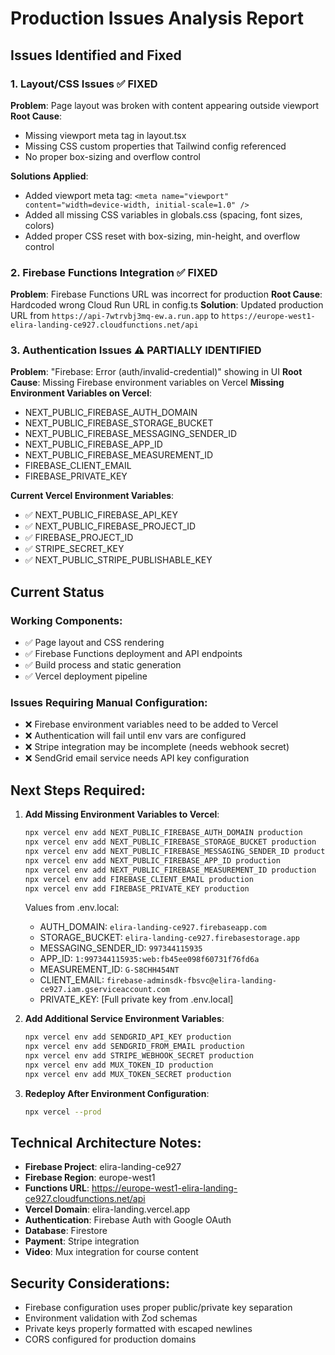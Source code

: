 # Production Issues Analysis Report

## Issues Identified and Fixed

### 1. Layout/CSS Issues ✅ FIXED
**Problem**: Page layout was broken with content appearing outside viewport
**Root Cause**: 
- Missing viewport meta tag in layout.tsx
- Missing CSS custom properties that Tailwind config referenced
- No proper box-sizing and overflow control

**Solutions Applied**:
- Added viewport meta tag: `<meta name="viewport" content="width=device-width, initial-scale=1.0" />`
- Added all missing CSS variables in globals.css (spacing, font sizes, colors)
- Added proper CSS reset with box-sizing, min-height, and overflow control

### 2. Firebase Functions Integration ✅ FIXED
**Problem**: Firebase Functions URL was incorrect for production
**Root Cause**: Hardcoded wrong Cloud Run URL in config.ts
**Solution**: Updated production URL from `https://api-7wtrvbj3mq-ew.a.run.app` to `https://europe-west1-elira-landing-ce927.cloudfunctions.net/api`

### 3. Authentication Issues ⚠️ PARTIALLY IDENTIFIED
**Problem**: "Firebase: Error (auth/invalid-credential)" showing in UI
**Root Cause**: Missing Firebase environment variables on Vercel
**Missing Environment Variables on Vercel**:
- NEXT_PUBLIC_FIREBASE_AUTH_DOMAIN
- NEXT_PUBLIC_FIREBASE_STORAGE_BUCKET  
- NEXT_PUBLIC_FIREBASE_MESSAGING_SENDER_ID
- NEXT_PUBLIC_FIREBASE_APP_ID
- NEXT_PUBLIC_FIREBASE_MEASUREMENT_ID
- FIREBASE_CLIENT_EMAIL
- FIREBASE_PRIVATE_KEY

**Current Vercel Environment Variables**:
- ✅ NEXT_PUBLIC_FIREBASE_API_KEY
- ✅ NEXT_PUBLIC_FIREBASE_PROJECT_ID
- ✅ FIREBASE_PROJECT_ID
- ✅ STRIPE_SECRET_KEY
- ✅ NEXT_PUBLIC_STRIPE_PUBLISHABLE_KEY

## Current Status

### Working Components:
- ✅ Page layout and CSS rendering
- ✅ Firebase Functions deployment and API endpoints
- ✅ Build process and static generation
- ✅ Vercel deployment pipeline

### Issues Requiring Manual Configuration:
- ❌ Firebase environment variables need to be added to Vercel
- ❌ Authentication will fail until env vars are configured
- ❌ Stripe integration may be incomplete (needs webhook secret)
- ❌ SendGrid email service needs API key configuration

## Next Steps Required:

1. **Add Missing Environment Variables to Vercel**:
   ```bash
   npx vercel env add NEXT_PUBLIC_FIREBASE_AUTH_DOMAIN production
   npx vercel env add NEXT_PUBLIC_FIREBASE_STORAGE_BUCKET production
   npx vercel env add NEXT_PUBLIC_FIREBASE_MESSAGING_SENDER_ID production
   npx vercel env add NEXT_PUBLIC_FIREBASE_APP_ID production
   npx vercel env add NEXT_PUBLIC_FIREBASE_MEASUREMENT_ID production
   npx vercel env add FIREBASE_CLIENT_EMAIL production
   npx vercel env add FIREBASE_PRIVATE_KEY production
   ```
   
   Values from .env.local:
   - AUTH_DOMAIN: `elira-landing-ce927.firebaseapp.com`
   - STORAGE_BUCKET: `elira-landing-ce927.firebasestorage.app`
   - MESSAGING_SENDER_ID: `997344115935`
   - APP_ID: `1:997344115935:web:fb45ee098f60731f76fd6a`
   - MEASUREMENT_ID: `G-S8CHH454NT`
   - CLIENT_EMAIL: `firebase-adminsdk-fbsvc@elira-landing-ce927.iam.gserviceaccount.com`
   - PRIVATE_KEY: [Full private key from .env.local]

2. **Add Additional Service Environment Variables**:
   ```bash
   npx vercel env add SENDGRID_API_KEY production
   npx vercel env add SENDGRID_FROM_EMAIL production
   npx vercel env add STRIPE_WEBHOOK_SECRET production
   npx vercel env add MUX_TOKEN_ID production
   npx vercel env add MUX_TOKEN_SECRET production
   ```

3. **Redeploy After Environment Configuration**:
   ```bash
   npx vercel --prod
   ```

## Technical Architecture Notes:

- **Firebase Project**: elira-landing-ce927
- **Firebase Region**: europe-west1
- **Functions URL**: https://europe-west1-elira-landing-ce927.cloudfunctions.net/api
- **Vercel Domain**: elira-landing.vercel.app
- **Authentication**: Firebase Auth with Google OAuth
- **Database**: Firestore
- **Payment**: Stripe integration
- **Video**: Mux integration for course content

## Security Considerations:
- Firebase configuration uses proper public/private key separation
- Environment validation with Zod schemas
- Private keys properly formatted with escaped newlines
- CORS configured for production domains